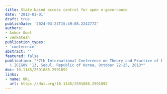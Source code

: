```yaml
---
title: State based access control for open e-governance
date: '2013-01-01'
draft: true
publishDate: '2024-03-23T15:49:08.224277Z'
authors:
- Ankur Goel
- venkatesh
publication_types:
- 'conference'
abstract: ''
featured: false
publication: "*7th International Conference on Theory and Practice of Electronic Governance,\
  \ ICEGOV '13, Seoul, Republic of Korea, October 22-25, 2013*"
doi: 10.1145/2591888.2591892
links:
- name: URL
  url: https://doi.org/10.1145/2591888.2591892
---
```


